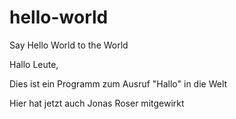 # hello-world
Say Hello World to the World

Hallo Leute,

Dies ist ein Programm zum Ausruf "Hallo" in die Welt

Hier hat jetzt auch Jonas Roser mitgewirkt
